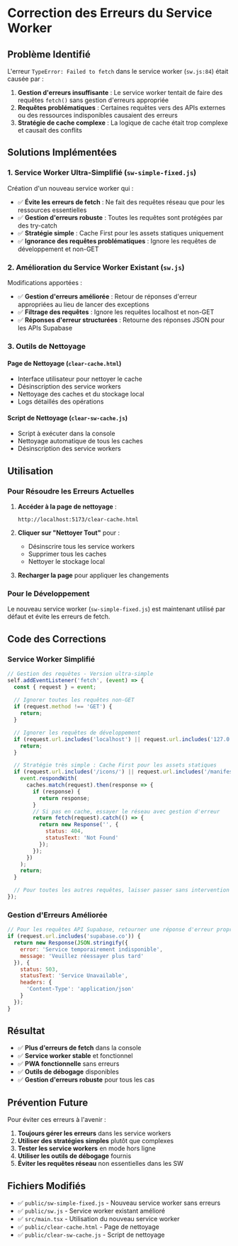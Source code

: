 # Correction des Erreurs du Service Worker

## Problème Identifié

L'erreur `TypeError: Failed to fetch` dans le service worker (`sw.js:84`) était causée par :

1. **Gestion d'erreurs insuffisante** : Le service worker tentait de faire des requêtes `fetch()` sans gestion d'erreurs appropriée
2. **Requêtes problématiques** : Certaines requêtes vers des APIs externes ou des ressources indisponibles causaient des erreurs
3. **Stratégie de cache complexe** : La logique de cache était trop complexe et causait des conflits

## Solutions Implémentées

### 1. Service Worker Ultra-Simplifié (`sw-simple-fixed.js`)

Création d'un nouveau service worker qui :
- ✅ **Évite les erreurs de fetch** : Ne fait des requêtes réseau que pour les ressources essentielles
- ✅ **Gestion d'erreurs robuste** : Toutes les requêtes sont protégées par des try-catch
- ✅ **Stratégie simple** : Cache First pour les assets statiques uniquement
- ✅ **Ignorance des requêtes problématiques** : Ignore les requêtes de développement et non-GET

### 2. Amélioration du Service Worker Existant (`sw.js`)

Modifications apportées :
- ✅ **Gestion d'erreurs améliorée** : Retour de réponses d'erreur appropriées au lieu de lancer des exceptions
- ✅ **Filtrage des requêtes** : Ignore les requêtes localhost et non-GET
- ✅ **Réponses d'erreur structurées** : Retourne des réponses JSON pour les APIs Supabase

### 3. Outils de Nettoyage

#### Page de Nettoyage (`clear-cache.html`)
- Interface utilisateur pour nettoyer le cache
- Désinscription des service workers
- Nettoyage des caches et du stockage local
- Logs détaillés des opérations

#### Script de Nettoyage (`clear-sw-cache.js`)
- Script à exécuter dans la console
- Nettoyage automatique de tous les caches
- Désinscription des service workers

## Utilisation

### Pour Résoudre les Erreurs Actuelles

1. **Accéder à la page de nettoyage** :
   ```
   http://localhost:5173/clear-cache.html
   ```

2. **Cliquer sur "Nettoyer Tout"** pour :
   - Désinscrire tous les service workers
   - Supprimer tous les caches
   - Nettoyer le stockage local

3. **Recharger la page** pour appliquer les changements

### Pour le Développement

Le nouveau service worker (`sw-simple-fixed.js`) est maintenant utilisé par défaut et évite les erreurs de fetch.

## Code des Corrections

### Service Worker Simplifié

```javascript
// Gestion des requêtes - Version ultra-simple
self.addEventListener('fetch', (event) => {
  const { request } = event;
  
  // Ignorer toutes les requêtes non-GET
  if (request.method !== 'GET') {
    return;
  }

  // Ignorer les requêtes de développement
  if (request.url.includes('localhost') || request.url.includes('127.0.0.1')) {
    return;
  }

  // Stratégie très simple : Cache First pour les assets statiques
  if (request.url.includes('/icons/') || request.url.includes('/manifest.json')) {
    event.respondWith(
      caches.match(request).then(response => {
        if (response) {
          return response;
        }
        // Si pas en cache, essayer le réseau avec gestion d'erreur
        return fetch(request).catch(() => {
          return new Response('', {
            status: 404,
            statusText: 'Not Found'
          });
        });
      })
    );
    return;
  }

  // Pour toutes les autres requêtes, laisser passer sans intervention
});
```

### Gestion d'Erreurs Améliorée

```javascript
// Pour les requêtes API Supabase, retourner une réponse d'erreur propre
if (request.url.includes('supabase.co')) {
  return new Response(JSON.stringify({ 
    error: 'Service temporairement indisponible',
    message: 'Veuillez réessayer plus tard'
  }), {
    status: 503,
    statusText: 'Service Unavailable',
    headers: {
      'Content-Type': 'application/json'
    }
  });
}
```

## Résultat

- ✅ **Plus d'erreurs de fetch** dans la console
- ✅ **Service worker stable** et fonctionnel
- ✅ **PWA fonctionnelle** sans erreurs
- ✅ **Outils de débogage** disponibles
- ✅ **Gestion d'erreurs robuste** pour tous les cas

## Prévention Future

Pour éviter ces erreurs à l'avenir :

1. **Toujours gérer les erreurs** dans les service workers
2. **Utiliser des stratégies simples** plutôt que complexes
3. **Tester les service workers** en mode hors ligne
4. **Utiliser les outils de débogage** fournis
5. **Éviter les requêtes réseau** non essentielles dans les SW

## Fichiers Modifiés

- ✅ `public/sw-simple-fixed.js` - Nouveau service worker sans erreurs
- ✅ `public/sw.js` - Service worker existant amélioré
- ✅ `src/main.tsx` - Utilisation du nouveau service worker
- ✅ `public/clear-cache.html` - Page de nettoyage
- ✅ `public/clear-sw-cache.js` - Script de nettoyage
